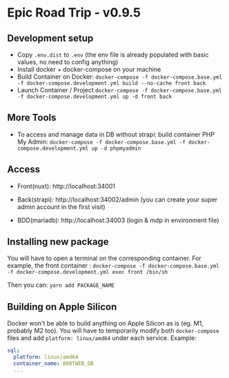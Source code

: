 # Epic Road Trip - v0.9.5

## Development setup
- Copy `.env.dist` to `.env` (the env file is already populated with basic values, no need to config anything)
- Install docker + docker-compose on your machine
- Build Container on Docker: `docker-compose -f docker-compose.base.yml -f docker-compose.development.yml build --no-cache front back`
- Launch Container / Project `docker-compose -f docker-compose.base.yml -f docker-compose.development.yml up -d front back`

## More Tools
- To access and manage data in DB without strapi:
   build container PHP My Admin: `docker-compose -f docker-compose.base.yml -f docker-compose.development.yml up -d phpmyadmin`

## Access
- Front(nuxt): http://localhost:34001

- Back(strapi): http://localhost:34002/admin
  (you can create your super admin account in the first visit)

- BDD(mariadb): http://localhost:34003
  (login & mdp in environment file)

## Installing new package
You will have to open a terminal on the corresponding container.
For example, the front container : `docker-compose -f docker-compose.base.yml -f docker-compose.development.yml exec front /bin/sh`

Then you can: `yarn add PACKAGE_NAME`

## Building on Apple Silicon
Docker won't be able to build anything on Apple Silicon as is (eg. M1, probably M2 too). You will have to temporarily modify
both `docker-compose` files and add `platform: linux/amd64` under each service. Example:

```yml
sql:
  platform: linux/amd64
  container_name: 800TWEB_DB
  ...
```